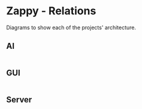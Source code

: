 # Zappy - Relations

Diagrams to show each of the projects' architecture.

## AI
```mermaid

```

## GUI
```mermaid

```

## Server
```mermaid

```
